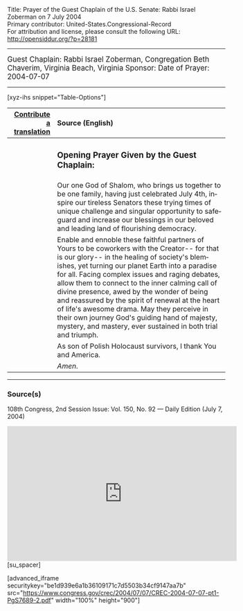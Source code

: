 <html>
<head></head>
<body>
Title: Prayer of the Guest Chaplain of the U.S. Senate: Rabbi Israel Zoberman on 7 July 2004<br />
Primary contributor: United-States.Congressional-Record<br />
For attribution and license, please consult the following URL: <a href="http://opensiddur.org/?p=28181">http://opensiddur.org/?p=28181</a>
<p />
<hr />

<div class="english" lang="en" style="font-size:1.2em;">
Guest Chaplain: Rabbi Israel Zoberman, Congregation Beth Chaverim, Virginia Beach, Virginia
Sponsor: 
Date of Prayer: 2004-07-07
</div>

<hr />

[xyz-ihs snippet="Table-Options"]<table style="margin-left: auto; margin-right: auto;" class="draggable">
<thead><tr><th id="x" style="text-align: right;"><a href="/translate/" target="_blank" rel="noopener">Contribute a translation</a></th><th style="text-align: left;">Source (English)</th></tr></thead>
<tbody>
<tr><td style="vertical-align:top;">
<div class="liturgy" lang="he">

</span></div></td>
 
<td style="vertical-align:top;">
<div class="english" lang="en">
<h3>Opening Prayer Given by the Guest Chaplain:</h3>
</div></td></tr>

<tr><td style="vertical-align:top;">
<div class="liturgy" lang="he">

</span></div></td>
 
<td style="vertical-align:top;">
<div class="english" lang="en">
Our one God of Shalom, 
who brings us together 
to be one family, 
having just celebrated July 4th, 
inspire our tireless Senators 
these trying times 
of unique challenge 
and singular opportunity 
to safeguard 
and increase 
our blessings 
in our beloved 
and leading land 
of flourishing democracy.
</div></td></tr>


<tr><td style="vertical-align:top;">
<div class="liturgy" lang="he">

</span></div></td>
 
<td style="vertical-align:top;">
<div class="english" lang="en">
Enable 
and ennoble 
these faithful partners of Yours 
to be coworkers with the Creator--
for that is our glory--
in the healing of society's blemishes, 
yet turning our planet Earth 
into a paradise for all. 
Facing complex issues 
and raging debates, 
allow them to connect 
to the inner calming call 
of divine presence, 
awed by the wonder of being 
and reassured by the spirit of renewal 
at the heart of life's awesome drama. 
May they perceive in their own journey 
God's guiding hand of majesty, 
mystery, 
and mastery, 
ever sustained 
in both trial 
and triumph.
</div></td></tr>


<tr><td style="vertical-align:top;">
<div class="liturgy" lang="he">

</span></div></td>
 
<td style="vertical-align:top;">
<div class="english" lang="en">
As son of Polish Holocaust survivors, 
I thank You and America.
</div></td></tr>


<tr><td style="vertical-align:top;">
<div class="liturgy" lang="he">

</span></div></td>
 
<td style="vertical-align:top;">
<div class="english" lang="en">
<em>Amen</em>.
</div></td></tr>
</tbody></table>

<hr />

<h3>Source(s)</h3>

108th Congress, 2nd Session
Issue: Vol. 150, No. 92 — Daily Edition (July 7, 2004)

<iframe width=530 height=312 src='https://www.c-span.org/video/standalone/?c4502193/rabbi-israel-zoberman-congregation-beth-chaverim-virginia-beach' allowfullscreen='allowfullscreen' frameborder=0></iframe>[su_spacer]

[advanced_iframe securitykey="be1d939e6a1b36109171c7d5503b34cf9147aa7b" src="https://www.congress.gov/crec/2004/07/07/CREC-2004-07-07-pt1-PgS7689-2.pdf" width="100%" height="900"]
</body>
</html>